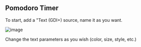 ## Pomodoro Timer

To start, add a "Text (GDI+) source, name it as you want.

![image](https://user-images.githubusercontent.com/48654473/116234177-8b402a00-a75c-11eb-92dc-42593b631a7e.png)

Change the text parameters as you wish (color, size, style, etc.)
